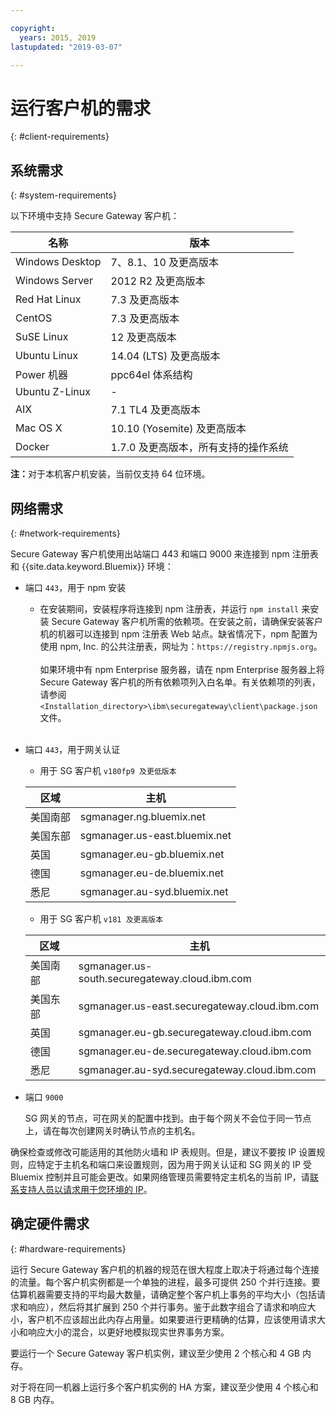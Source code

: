 ```yaml
---

copyright:
  years: 2015, 2019
lastupdated: "2019-03-07"

---
```


# 运行客户机的需求
{: #client-requirements}

## 系统需求
{: #system-requirements}

以下环境中支持 Secure Gateway 客户机：

|名称|版本|
| ------------- | ----------- |
|Windows Desktop|7、8.1、10 及更高版本|
|Windows Server|2012 R2 及更高版本|
|Red Hat Linux|7.3 及更高版本|
|CentOS|7.3 及更高版本|
|SuSE Linux|12 及更高版本|
|Ubuntu Linux| 14.04 (LTS) 及更高版本|
|Power 机器|ppc64el 体系结构|
|Ubuntu Z-Linux| - |
|AIX|7.1 TL4 及更高版本|
|Mac OS X|10.10 (Yosemite) 及更高版本|
|Docker|1.7.0 及更高版本，所有支持的操作系统|

<b>注：</b>对于本机客户机安装，当前仅支持 64 位环境。

## 网络需求
{: #network-requirements}

Secure Gateway 客户机使用出站端口 443 和端口 9000 来连接到 npm 注册表和 {{site.data.keyword.Bluemix}} 环境：
- 端口 `443`，用于 npm 安装
  - 在安装期间，安装程序将连接到 npm 注册表，并运行 `npm install` 来安装 Secure Gateway 客户机所需的依赖项。在安装之前，请确保安装客户机的机器可以连接到 npm 注册表 Web 站点。缺省情况下，npm 配置为使用 npm, Inc. 的公共注册表，网址为：`https://registry.npmjs.org`。<br><br>
如果环境中有 npm Enterprise 服务器，请在 npm Enterprise 服务器上将 Secure Gateway 客户机的所有依赖项列入白名单。有关依赖项的列表，请参阅 `<Installation_directory>\ibm\securegateway\client\package.json` 文件。<br><br>

- 端口 `443`，用于网关认证
  - 用于 SG 客户机 `v180fp9 及更低版本`


  |区域|主机|
  | --  | --  |
  |美国南部|sgmanager.ng.bluemix.net|
  |美国东部|sgmanager.us-east.bluemix.net|
  |英国|sgmanager.eu-gb.bluemix.net|
  |德国|sgmanager.eu-de.bluemix.net|
  |悉尼|sgmanager.au-syd.bluemix.net|

  - 用于 SG 客户机 `v181 及更高版本`
  
  
  |区域|主机|
  | --  | --  |
  |美国南部| sgmanager.us-south.securegateway.cloud.ibm.com  |
  |美国东部| sgmanager.us-east.securegateway.cloud.ibm.com  |
  |英国| sgmanager.eu-gb.securegateway.cloud.ibm.com  |
  |德国| sgmanager.eu-de.securegateway.cloud.ibm.com  |
  |悉尼| sgmanager.au-syd.securegateway.cloud.ibm.com  |

- 端口 `9000`

  SG 网关的节点，可在网关的配置中找到。由于每个网关不会位于同一节点上，请在每次创建网关时确认节点的主机名。


确保检查或修改可能适用的其他防火墙和 IP 表规则。但是，建议不要按 IP 设置规则，应特定于主机名和端口来设置规则，因为用于网关认证和 SG 网关的 IP 受 Bluemix 控制并且可能会更改。如果网络管理员需要特定主机名的当前 IP，请[联系支持人员以请求用于您环境的 IP](/docs/services/SecureGateway?topic=securegateway-troubleshooting#getting-help-and-support)。


## 确定硬件需求
{: #hardware-requirements}

运行 Secure Gateway 客户机的机器的规范在很大程度上取决于将通过每个连接的流量。每个客户机实例都是一个单独的进程，最多可提供 250 个并行连接。要估算机器需要支持的平均最大数量，请确定整个客户机上事务的平均大小（包括请求和响应），然后将其扩展到 250 个并行事务。鉴于此数字组合了请求和响应大小，客户机不应该超出此内存占用量。如果要进行更精确的估算，应该使用请求大小和响应大小的混合，以更好地模拟现实世界事务方案。

要运行一个 Secure Gateway 客户机实例，建议至少使用 2 个核心和 4 GB 内存。

对于将在同一机器上运行多个客户机实例的 HA 方案，建议至少使用 4 个核心和 8 GB 内存。

